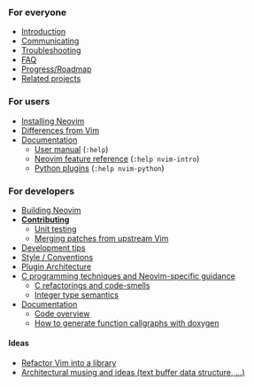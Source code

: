 ### For everyone

- [Introduction](Introduction)
- [Communicating](Communicating)
- [Troubleshooting](Troubleshooting)
- [FAQ](FAQ)
- [Progress/Roadmap](Progress)
- [Related projects](Related-projects)

### For users

- [Installing Neovim](Installing-Neovim)
- [Differences from Vim](Differences-from-vim)
- [Documentation](http://neovim.org/doc/)
     - [User manual](http://neovim.org/doc/user/) (`:help`)
     - [Neovim feature reference](http://neovim.org/doc/user/nvim_intro.html) (`:help nvim-intro`)
     - [Python plugins](http://neovim.org/doc/user/nvim_python.html) (`:help nvim-python`)

### For developers

- [Building Neovim](Building-Neovim)
- **[Contributing](Contributing)**
    - [Unit testing](Unit-tests)
    - [Merging patches from upstream Vim](Merging-patches-from-upstream-Vim)
- [Development tips](Development-tips)
- [Style / Conventions](http://neovim.org/develop/style-guide.xml)
- [Plugin Architecture](https://github.com/neovim/neovim/wiki/Plugin-UI-architecture)
- [C programming techniques and Neovim-specific guidance](C-programming)
    - [C refactorings and code-smells](C-refactorings-and-code-smells-catalog)
    - [Integer type semantics](Integer-types-refactoring-guidelines)
- [Documentation](http://neovim.org/doc/)
    - [Code overview](Code-overview)
    - [How to generate function callgraphs with doxygen](Generate-callgraphs-with-Doxygen)

#### Ideas

- [Refactor Vim into a library](Refactor-vim-into-a-library)
- [Architectural musing and ideas (text buffer data structure, ...)](Architectural-musing-and-ideas)
